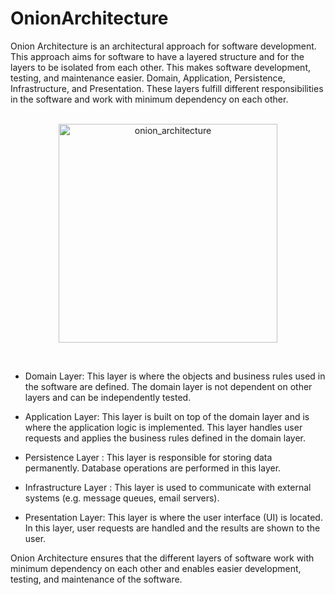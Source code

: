 # OnionArchitecture




Onion Architecture is an architectural approach for software development. This approach aims for software to have a layered structure and for the layers to be isolated from each other. This makes software development, testing, and maintenance easier.
Domain, Application, Persistence, Infrastructure, and Presentation. These layers fulfill different responsibilities in the software and work with minimum dependency on each other.
<br>
<br> 

<p align="center">
  <img src="https://www.gencayyildiz.com/blog/wp-content/uploads/2021/03/Nedir-Bu-Onion-Architecture-1.png" width="350" alt="onion_architecture">
</p>
<br>

* Domain Layer: This layer is where the objects and business rules used in the software are defined. The domain layer is not dependent on other layers and can be independently tested.

* Application Layer: This layer is built on top of the domain layer and is where the application logic is implemented. This layer handles user requests and applies the business rules defined in the domain layer.

* Persistence Layer : This layer is responsible for storing data permanently. Database operations are performed in this layer.

* Infrastructure Layer : This layer is used to communicate with external systems (e.g. message queues, email servers).

* Presentation Layer: This layer is where the user interface (UI) is located. In this layer, user requests are handled and the results are shown to the user.

Onion Architecture ensures that the different layers of software work with minimum dependency on each other and enables easier development, testing, and maintenance of the software.
